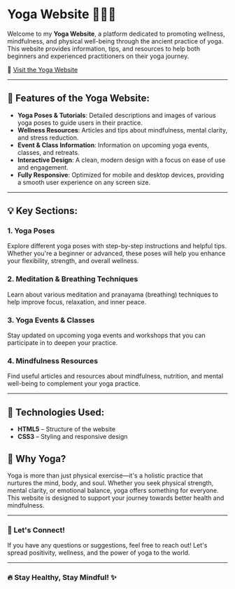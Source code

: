 # Yoga Website 🌿🧘‍♀️

Welcome to my **Yoga Website**, a platform dedicated to promoting wellness, mindfulness, and physical well-being through the ancient practice of yoga. This website provides information, tips, and resources to help both beginners and experienced practitioners on their yoga journey.

🔗 [Visit the Yoga Website](https://shameershaik28.github.io/Yoga-project/)

---

## 🌟 Features of the Yoga Website:

- **Yoga Poses & Tutorials**: Detailed descriptions and images of various yoga poses to guide users in their practice.
- **Wellness Resources**: Articles and tips about mindfulness, mental clarity, and stress reduction.
- **Event & Class Information**: Information on upcoming yoga events, classes, and retreats.
- **Interactive Design**: A clean, modern design with a focus on ease of use and engagement.
- **Fully Responsive**: Optimized for mobile and desktop devices, providing a smooth user experience on any screen size.

---

## 💡 Key Sections:

### 1. **Yoga Poses**
Explore different yoga poses with step-by-step instructions and helpful tips. Whether you're a beginner or advanced, these poses will help you enhance your flexibility, strength, and overall wellness.

### 2. **Meditation & Breathing Techniques**
Learn about various meditation and pranayama (breathing) techniques to help improve focus, relaxation, and inner peace.

### 3. **Yoga Events & Classes**
Stay updated on upcoming yoga events and workshops that you can participate in to deepen your practice.

### 4. **Mindfulness Resources**
Find useful articles and resources about mindfulness, nutrition, and mental well-being to complement your yoga practice.

---

## 🎨 Technologies Used:

- **HTML5** – Structure of the website
- **CSS3** – Styling and responsive design

## 🌱 Why Yoga?

Yoga is more than just physical exercise—it's a holistic practice that nurtures the mind, body, and soul. Whether you seek physical strength, mental clarity, or emotional balance, yoga offers something for everyone. This website is designed to support your journey towards better health and mindfulness.

---

### 🙏 Let's Connect!

If you have any questions or suggestions, feel free to reach out! Let's spread positivity, wellness, and the power of yoga to the world.

---

### 🔥 Stay Healthy, Stay Mindful! ✨

